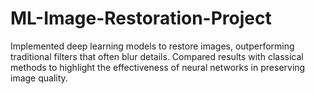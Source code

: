 # ML-Image-Restoration-Project
Implemented deep learning models to restore images, outperforming traditional filters that often blur details. Compared results with classical methods to highlight the effectiveness of neural networks in preserving image quality.
